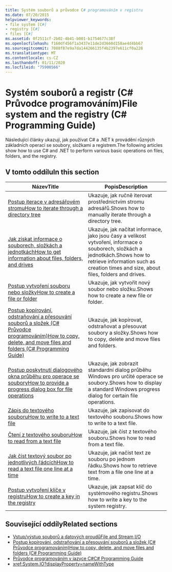 ```yaml
---
title: Systém souborů a průvodce C# programováním v registru
ms.date: 07/20/2015
helpviewer_keywords:
- file system [C#]
- registry [C#]
- files [C#]
ms.assetid: 0f2511cf-2b02-4b41-b001-b1754677c38f
ms.openlocfilehash: f160df456f1a3437e11de2d3660d158ae4d4bb67
ms.sourcegitcommit: 7088f87e9a7da144266135f4b2397e611cf0a228
ms.translationtype: MT
ms.contentlocale: cs-CZ
ms.lasthandoff: 01/11/2020
ms.locfileid: "75900566"
---
```

# <a name="file-system-and-the-registry-c-programming-guide"></a><span data-ttu-id="e7bb2-102">Systém souborů a registr (C# Průvodce programováním)</span><span class="sxs-lookup"><span data-stu-id="e7bb2-102">File system and the registry (C# Programming Guide)</span></span>

<span data-ttu-id="e7bb2-103">Následující články ukazují, jak používat C# a .NET k provádění různých základních operací se soubory, složkami a registrem.</span><span class="sxs-lookup"><span data-stu-id="e7bb2-103">The following articles show how to use C# and .NET to perform various basic operations on files, folders, and the registry.</span></span>

## <a name="in-this-section"></a><span data-ttu-id="e7bb2-104">V tomto oddílu</span><span class="sxs-lookup"><span data-stu-id="e7bb2-104">In this section</span></span>

|<span data-ttu-id="e7bb2-105">**Název**</span><span class="sxs-lookup"><span data-stu-id="e7bb2-105">**Title**</span></span>|<span data-ttu-id="e7bb2-106">**Popis**</span><span class="sxs-lookup"><span data-stu-id="e7bb2-106">**Description**</span></span>|
|---------------|---------------------|
|[<span data-ttu-id="e7bb2-107">Postup iterace v adresářovém stromu</span><span class="sxs-lookup"><span data-stu-id="e7bb2-107">How to iterate through a directory tree</span></span>](how-to-iterate-through-a-directory-tree.md)|<span data-ttu-id="e7bb2-108">Ukazuje, jak ručně iterovat prostřednictvím stromu adresářů.</span><span class="sxs-lookup"><span data-stu-id="e7bb2-108">Shows how to manually iterate through a directory tree.</span></span>|
|[<span data-ttu-id="e7bb2-109">Jak získat informace o souborech, složkách a jednotkách</span><span class="sxs-lookup"><span data-stu-id="e7bb2-109">How to get information about files, folders, and drives</span></span>](how-to-get-information-about-files-folders-and-drives.md)|<span data-ttu-id="e7bb2-110">Ukazuje, jak načítat informace, jako jsou časy a velikost vytvoření, informace o souborech, složkách a jednotkách.</span><span class="sxs-lookup"><span data-stu-id="e7bb2-110">Shows how to retrieve information such as creation times and size, about files, folders and drives.</span></span>|
|[<span data-ttu-id="e7bb2-111">Postup vytvoření souboru nebo složky</span><span class="sxs-lookup"><span data-stu-id="e7bb2-111">How to create a file or folder</span></span>](how-to-create-a-file-or-folder.md)|<span data-ttu-id="e7bb2-112">Ukazuje, jak vytvořit nový soubor nebo složku.</span><span class="sxs-lookup"><span data-stu-id="e7bb2-112">Shows how to create a new file or folder.</span></span>|
|[<span data-ttu-id="e7bb2-113">Postup kopírování, odstraňování a přesouvání souborů a složek (C# Průvodce programováním)</span><span class="sxs-lookup"><span data-stu-id="e7bb2-113">How to copy, delete, and move files and folders (C# Programming Guide)</span></span>](how-to-copy-delete-and-move-files-and-folders.md)|<span data-ttu-id="e7bb2-114">Ukazuje, jak kopírovat, odstraňovat a přesouvat soubory a složky.</span><span class="sxs-lookup"><span data-stu-id="e7bb2-114">Shows how to copy, delete and move files and folders.</span></span>|
|[<span data-ttu-id="e7bb2-115">Postup poskytnutí dialogového okna průběhu pro operace se soubory</span><span class="sxs-lookup"><span data-stu-id="e7bb2-115">How to provide a progress dialog box for file operations</span></span>](how-to-provide-a-progress-dialog-box-for-file-operations.md)|<span data-ttu-id="e7bb2-116">Ukazuje, jak zobrazit standardní dialog průběhu Windows pro určité operace se soubory.</span><span class="sxs-lookup"><span data-stu-id="e7bb2-116">Shows how to display a standard Windows progress dialog for certain file operations.</span></span>|
|[<span data-ttu-id="e7bb2-117">Zápis do textového souboru</span><span class="sxs-lookup"><span data-stu-id="e7bb2-117">How to write to a text file</span></span>](how-to-write-to-a-text-file.md)|<span data-ttu-id="e7bb2-118">Ukazuje, jak zapisovat do textového souboru.</span><span class="sxs-lookup"><span data-stu-id="e7bb2-118">Shows how to write to a text file.</span></span>|
|[<span data-ttu-id="e7bb2-119">Čtení z textového souboru</span><span class="sxs-lookup"><span data-stu-id="e7bb2-119">How to read from a text file</span></span>](how-to-read-from-a-text-file.md)|<span data-ttu-id="e7bb2-120">Ukazuje, jak číst z textového souboru.</span><span class="sxs-lookup"><span data-stu-id="e7bb2-120">Shows how to read from a text file.</span></span>|
|[<span data-ttu-id="e7bb2-121">Jak číst textový soubor po jednotlivých řádcích</span><span class="sxs-lookup"><span data-stu-id="e7bb2-121">How to read a text file one line at a time</span></span>](how-to-read-a-text-file-one-line-at-a-time.md)|<span data-ttu-id="e7bb2-122">Ukazuje, jak načíst text ze souboru po jednom řádku.</span><span class="sxs-lookup"><span data-stu-id="e7bb2-122">Shows how to retrieve text from a file one line at a time.</span></span>|
|[<span data-ttu-id="e7bb2-123">Postup vytvoření klíče v registru</span><span class="sxs-lookup"><span data-stu-id="e7bb2-123">How to create a key in the registry</span></span>](how-to-create-a-key-in-the-registry.md)|<span data-ttu-id="e7bb2-124">Ukazuje, jak zapsat klíč do systémového registru.</span><span class="sxs-lookup"><span data-stu-id="e7bb2-124">Shows how to write a key to the system registry.</span></span>|

## <a name="related-sections"></a><span data-ttu-id="e7bb2-125">Související oddíly</span><span class="sxs-lookup"><span data-stu-id="e7bb2-125">Related sections</span></span>

- [<span data-ttu-id="e7bb2-126">Vstup/výstup souborů a datových proudů</span><span class="sxs-lookup"><span data-stu-id="e7bb2-126">File and Stream I/O</span></span>](../../../standard/io/index.md)
- [<span data-ttu-id="e7bb2-127">Postup kopírování, odstraňování a přesouvání souborů a složek (C# Průvodce programováním)</span><span class="sxs-lookup"><span data-stu-id="e7bb2-127">How to copy, delete, and move files and folders (C# Programming Guide)</span></span>](how-to-copy-delete-and-move-files-and-folders.md)
- [<span data-ttu-id="e7bb2-128">Průvodce programováním v jazyce C#</span><span class="sxs-lookup"><span data-stu-id="e7bb2-128">C# Programming Guide</span></span>](../index.md)
- <xref:System.IO?displayProperty=nameWithType>
